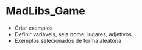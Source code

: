 # MadLibs_Game

- Criar exemplos
- Definir variáveis, seja nome, lugares, adjetivos... 
- Exemplos selecionados de forma aleatória
